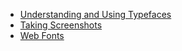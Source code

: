 * [Understanding and Using Typefaces](typefaces/)
* [Taking Screenshots](screenshots/)
* [Web Fonts](webfonts/)
